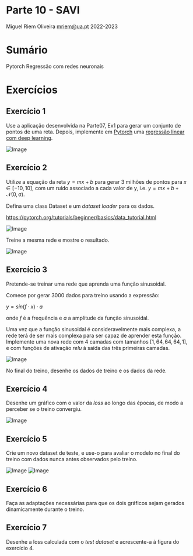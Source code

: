 Parte 10 - SAVI
==============
Miguel Riem Oliveira <mriem@ua.pt>
2022-2023

# Sumário

Pytorch
Regressão com redes neuronais

# Exercícios

## Exercício 1

Use a aplicação desenvolvida na Parte07, Ex1 para gerar um conjunto de pontos de uma reta.
Depois, implemente em [Pytorch](https://pytorch.org/) uma [regressão linear com deep learning](https://towardsdatascience.com/linear-regression-with-pytorch-eb6dedead817).

![Image](docs/Ex1.png)

## Exercício 2

Utilize a equação da reta $y = m x + b$ para gerar 3 milhões de pontos para $x \in [-10, 10]$, com um ruído associado a cada valor de y, i.e. $y = m x + b + \mathcal{N(0,\sigma)}$.

Defina uma class Dataset e um _dataset loader_ para os dados.

https://pytorch.org/tutorials/beginner/basics/data_tutorial.html


![Image](docs/Ex2.png)

Treine a mesma rede e mostre o resultado.

![Image](docs/Ex2b.png)


## Exercício 3

Pretende-se treinar uma rede que aprenda uma função sinusoidal.

Comece por gerar 3000 dados para treino usando a expressão:

$y = sin(f \cdot x) \cdot a$

onde $f$ é a frequência e $a$ a amplitude da função sinusoidal.

Uma vez que a função sinusoidal é consideravelmente mais complexa, a rede terá de ser mais complexa para ser capaz de aprender esta função. Implemente uma nova rede com 4 camadas com tamanhos $[1,64,64,64,1]$, e com funções de ativação _relu_ à saída das três primeiras camadas.

![Image](docs/Ex3b.png)

No final do treino, desenhe os dados de treino e os dados da rede.

## Exercício 4

Desenhe um gráfico com o valor da _loss_ ao longo das épocas, de modo a perceber se o treino convergiu.

![Image](docs/Ex4.png)

## Exercício 5

Crie um novo dataset de teste, e use-o para avaliar o modelo no final do treino com dados nunca antes observados pelo treino.

![Image](docs/Train_Dataset.png)
![Image](docs/Test_Dataset.png)

## Exercício 6

Faça as adaptações necessárias para que os dois gráficos sejam gerados dinamicamente durante o treino.

## Exercício 7

Desenhe a loss calculada com o _test dataset_ e acrescente-a à figura do exercício 4.